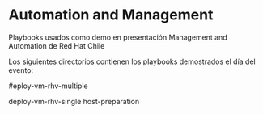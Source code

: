 # Automation and Management
Playbooks usados como demo  en presentación Management and Automation de Red Hat Chile 

Los siguientes directorios contienen los playbooks demostrados el día del evento:

#eploy-vm-rhv-multiple



deploy-vm-rhv-single
host-preparation

